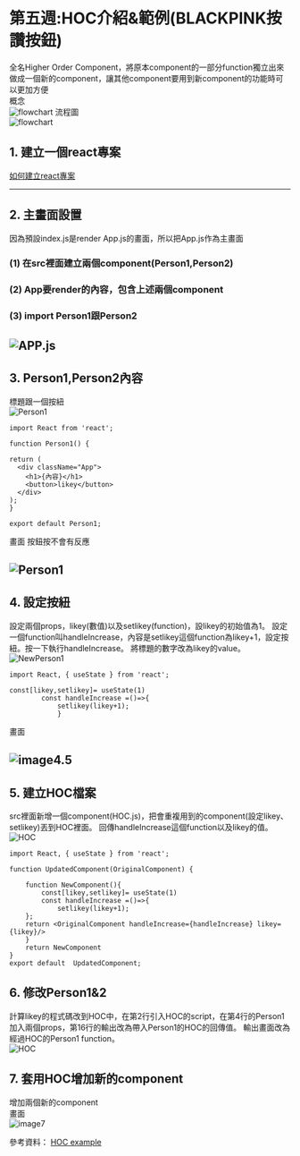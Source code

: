 # 第五週:HOC介紹&範例(BLACKPINK按讚按鈕)
全名Higher Order Component，將原本component的一部分function獨立出來做成一個新的component，讓其他component要用到新component的功能時可以更加方便  
概念  
![flowchart](images/picturecp.png)
流程圖  
![flowchart](images/flowchart.png)
## 1. 建立一個react專案  
[如何建立react專案](https://github.com/Bighsueh/NFUReact2023/blob/main/%E7%AC%AC%E4%B8%89%E5%91%A8/%E7%AC%AC%E4%B8%89%E5%91%A8%EF%BC%9A%E9%96%8B%E5%A7%8B%E5%BB%BA%E7%AB%8BReact%E5%B0%88%E6%A1%88%20.md)  

---  
## 2. 主畫面設置  
 因為預設index.js是render App.js的畫面，所以把App.js作為主畫面
### (1) 在src裡面建立兩個component(Person1,Person2)
### (2)  App要render的內容，包含上述兩個component
### (3) import Person1跟Person2  
 ![APP.js](images/likey2.png)
---  
## 3. Person1,Person2內容 
  標題跟一個按紐  
  ![Person1](images/likey3.png)  
  ```
import React from 'react';

function Person1() {

  return (
    <div className="App">
      <h1>{內容}</h1>
      <button>likey</button>
    </div>
  );
}

export default Person1;
```
  
  畫面 按鈕按不會有反應  
  
  ![Person1](images/likey3.5.png) 
---  
## 4. 設定按紐
設定兩個props，likey(數值)以及setlikey(function)，設likey的初始值為1。
設定一個function叫handleIncrease，內容是setlikey這個function為likey+1，設定按紐。按一下執行handleIncrease。
將標題的數字改為likey的value。  
![NewPerson1](images/likey4.png)   
```
import React, { useState } from 'react';
```  
```
const[likey,setlikey]= useState(1)
        const handleIncrease =()=>{
            setlikey(likey+1);
            }
```
畫面  

![image4.5](images/likey4.5.png)
---  
## 5. 建立HOC檔案 
src裡面新增一個component(HOC.js)，把會重複用到的component(設定likey、setlikey)丟到HOC裡面。
回傳handleIncrease這個function以及likey的值。  
![HOC](images/likey5.png)  
```
import React, { useState } from 'react';

function UpdatedComponent(OriginalComponent) {
    
    function NewComponent(){
        const[likey,setlikey]= useState(1)
        const handleIncrease =()=>{
            setlikey(likey+1);
    };
    return <OriginalComponent handleIncrease={handleIncrease} likey={likey}/>
    }
    return NewComponent
}
export default  UpdatedComponent;
```
## 6. 修改Person1&2  
計算likey的程式碼改到HOC中，在第2行引入HOC的script，在第4行的Person1加入兩個props，第16行的輸出改為帶入Person1的HOC的回傳值。 
輸出畫面改為經過HOC的Person1 function。  
![HOC](images/likey6.png)
## 7. 套用HOC增加新的component
增加兩個新的component  
畫面  
![image7](images/likey7.png)

參考資料： [HOC example](https://www.youtube.com/watch?v=J5P0q7EROfw)
